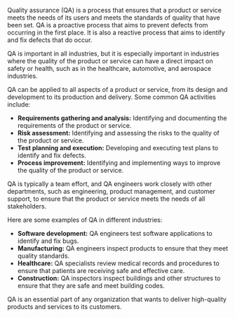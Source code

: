 Quality assurance (QA) is a process that ensures that a product or service meets the needs of its users and meets the standards of quality that have been set. QA is a proactive process that aims to prevent defects from occurring in the first place. It is also a reactive process that aims to identify and fix defects that do occur.

QA is important in all industries, but it is especially important in industries where the quality of the product or service can have a direct impact on safety or health, such as in the healthcare, automotive, and aerospace industries.

QA can be applied to all aspects of a product or service, from its design and development to its production and delivery. Some common QA activities include:

- **Requirements gathering and analysis:** Identifying and documenting the requirements of the product or service.
- **Risk assessment:** Identifying and assessing the risks to the quality of the product or service.
- **Test planning and execution:** Developing and executing test plans to identify and fix defects.
- **Process improvement:** Identifying and implementing ways to improve the quality of the product or service.

QA is typically a team effort, and QA engineers work closely with other departments, such as engineering, product management, and customer support, to ensure that the product or service meets the needs of all stakeholders.

Here are some examples of QA in different industries:

- **Software development:** QA engineers test software applications to identify and fix bugs.
- **Manufacturing:** QA engineers inspect products to ensure that they meet quality standards.
- **Healthcare:** QA specialists review medical records and procedures to ensure that patients are receiving safe and effective care.
- **Construction:** QA inspectors inspect buildings and other structures to ensure that they are safe and meet building codes.

QA is an essential part of any organization that wants to deliver high-quality products and services to its customers.